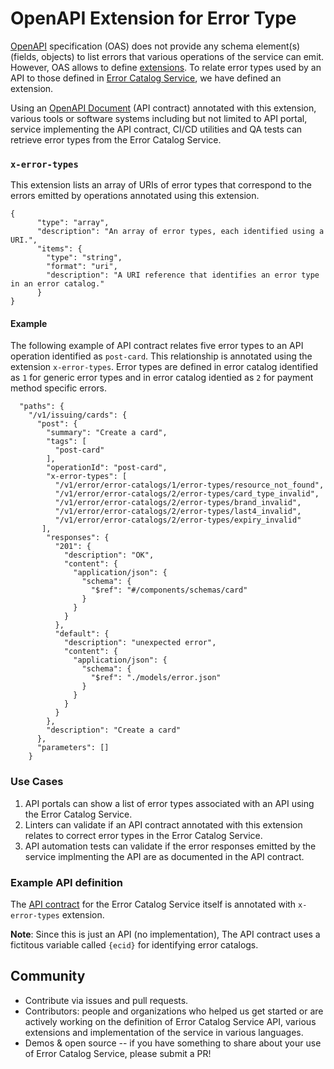 # OpenAPI Extension for Error Type

[OpenAPI](https://swagger.io/specification/) specification (OAS) does not provide any schema element(s) (fields, objects) to list errors that various operations of the service can emit. However, OAS allows to define [extensions](https://swagger.io/specification/#specification-extensions). To relate error types used by an API to those defined in [Error Catalog Service](README.md), we have defined an extension.

Using an [OpenAPI Document](https://swagger.io/specification/#definitions) (API contract) annotated with this extension, various tools or software systems including but not limited to API portal, service implementing the API contract, CI/CD utilities and QA tests can retrieve error types from the Error Catalog Service.


### `x-error-types`

This extension lists an array of URIs of error types that correspond to the errors emitted by operations annotated using this extension.

```
{
      "type": "array",
      "description": "An array of error types, each identified using a URI.",
      "items": {
        "type": "string",
        "format": "uri",
        "description": "A URI reference that identifies an error type in an error catalog."
      }
}
```

#### Example

The following example of API contract relates five error types to an API operation identified as `post-card`. This relationship is annotated using the extension `x-error-types`. Error types are defined in error catalog identified as `1` for generic error types and in error catalog identied as `2` for payment method specific errors.

```
  "paths": {
    "/v1/issuing/cards": {
      "post": {
        "summary": "Create a card",
        "tags": [
          "post-card"
        ],
        "operationId": "post-card",
        "x-error-types": [
          "/v1/error/error-catalogs/1/error-types/resource_not_found", 
          "/v1/error/error-catalogs/2/error-types/card_type_invalid", 
          "/v1/error/error-catalogs/2/error-types/brand_invalid", 
          "/v1/error/error-catalogs/2/error-types/last4_invalid", 
          "/v1/error/error-catalogs/2/error-types/expiry_invalid"
       ],
        "responses": {
          "201": {
            "description": "OK",
            "content": {
              "application/json": {
                "schema": {
                  "$ref": "#/components/schemas/card"
                }
              }
            }
          },
          "default": {
            "description": "unexpected error",
            "content": {
              "application/json": {
                "schema": {
                  "$ref": "./models/error.json"
                }
              }
            }
          }
        },
        "description": "Create a card"
      },
      "parameters": []
    }
```

### Use Cases

1. API portals can show a list of error types associated with an API using the Error Catalog Service.
2. Linters can validate if an API contract annotated with this extension relates to correct error types in the Error Catalog Service.
3. API automation tests can validate if the error responses emitted by the service implmenting the API are as documented in the API contract.

### Example API definition

The [API contract](error-catalog-service.json) for the Error Catalog Service itself is annotated with `x-error-types` extension.

**Note**: Since this is just an API (no implementation), The API contract uses a fictitous variable called `{ecid}` for identifying error catalogs.

## Community

* Contribute via issues and pull requests.
* Contributors: people and organizations who helped us get started or are actively working on the definition of Error Catalog Service API, various extensions and implementation of the service in various languages.
* Demos & open source -- if you have something to share about your use of Error Catalog Service, please submit a PR!
